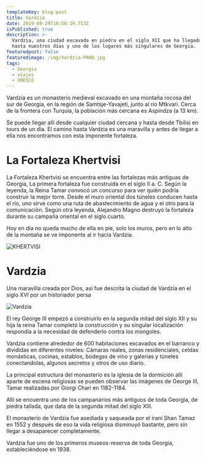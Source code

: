 ```yaml
---
templateKey: blog-post
title: Vardzia
date: 2019-09-29T16:56:19.753Z
isPublished: true
description: >-
  Vardzia, una ciudad excavada en piedra en el siglo XII que ha llegado intacta
  hasta nuestros días y uno de los lugares más singulares de Georgia.
featuredpost: false
featuredimage: /img/Vardzia-PANO.jpg
tags:
  - Georgia
  - viajes
  - UNESCO
---
```


Vardzia es un monasterio medieval excavado en una montaña rocosa del sur de Georgia, en la región de Samtsje-Yavajeti, junto al río Mtkvari. Cerca de la frontera con Turquía, la población más cercana es Aspindza (a 13 km).

Se puede llegar allí desde cualquier ciudad cercana y hasta desde Tbilisi en tours de un día. El camino hasta Vardzia es una maravilla y antes de llegar a ella nos encontramos con esta imponente fortaleza.

# La Fortaleza Khertvisi

La Fortaleza Khertvisi se encuentra entre las fortalezas más antiguas de Georgia, La primera fortaleza fue construida en el siglo II a. C. Según la leyenda, la Reina Tamar convocó un concurso para ver quién podría construir la mejor torre. Desde el muro oriental dos túneles conducen hasta el río, uno sirve como una ruta de abastecimiento de agua y el otro para la comunicación. Según otra leyenda, Alejandro Magno destruyó la fortaleza durante su campaña oriental en el siglo cuarto.

Hoy en día no queda mucho de ella en pie, solo los muros, pero en lo alto de la montaña se ve imponente al ir hacía Vardzia.

![KHERTVISI](/img/Castillo-KHERTVISI.jpg "KHERTVISI")


# Vardzia
Una maravilla creada por Dios, así fue descrita la ciudad de Vardzia en el siglo XVI por un historiador persa

![Vardzia](/img/Vardzia.jpg "Vardzia")

El rey George III empezó a construirlo en la segunda mitad del siglo XII y su hija la reina Tamar completó la construcción y su singular localización respondía a la necesidad de defenderlo contra los mongoles.

Vardzia contiene alrededor de 600 habitaciones excavados en el barranco y divididas en diferentes niveles: Cámaras reales, zonas residenciales, celdas monásticas, cocinas, establos, bodegas de vino y galerias y túneles conectandolas, algunos secretos y otros de uso diario.


La principal estructura del monasterio es la iglesia de la dormición allí aparte de escena religiosas se pueden observar las imágenes de George III, Tamar realizadas por  Giorgi Chari en 1182-1184.

Allí se encuentra uno de los campanarios más antiguos de toda Georgia, de piedra tallada, que data de la segunda mitad del siglo XIII.



El monasterio de Vardzia fue asediada y saqueada por el iraní Shan Tamaz en 1552 y después de eso la vida religiosa disminuyó bastante, pero sin llegar a desaparecer completamente.

Vardzia fue uno de los primeros museos-reserva de toda Georgia, estableciéndose en 1938.


